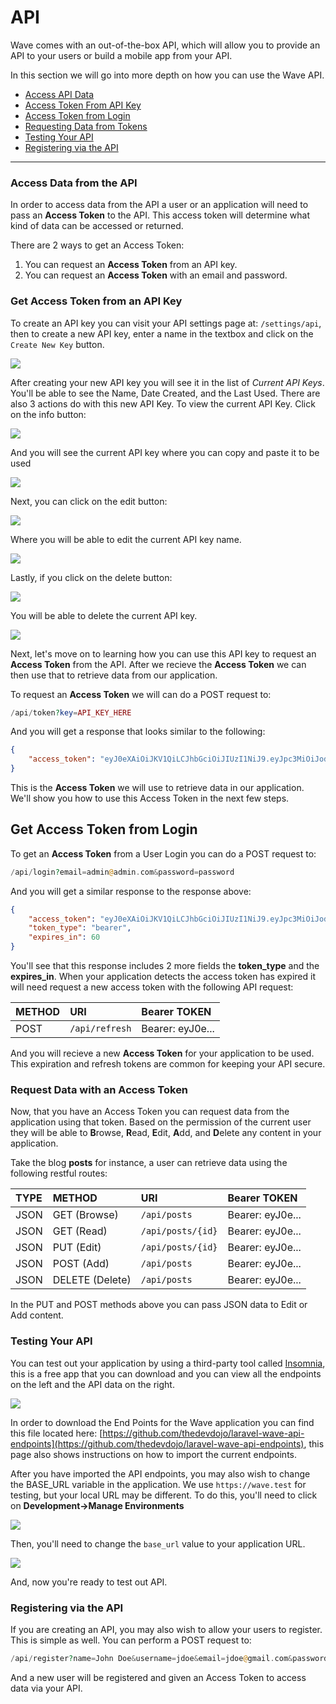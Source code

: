 # API

Wave comes with an out-of-the-box API, which will allow you to provide an API to your users or build a mobile app from your API.

In this section we will go into more depth on how you can use the Wave API.

- [Access API Data](#access-data)
- [Access Token From API Key](#access-token-from-api-key)
- [Access Token from Login](#acess-token-from-login)
- [Requesting Data from Tokens](#request-data-from-token)
- [Testing Your API](#testing-api)
- [Registering via the API](#registering-via-api)

---

<a name="access-data"></a>
### Access Data from the API

In order to access data from the API a user or an application will need to pass an **Access Token** to the API. This access token will determine what kind of data can be accessed or returned.

There are 2 ways to get an Access Token:

1. You can request an **Access Token** from an API key.
2. You can request an **Access Token** with an email and password.

<a name="access-token-from-api-key"></a>
### Get Access Token from an API Key

To create an API key you can visit your API settings page at: `/settings/api`, then to create a new API key, enter a name in the textbox and click on the `Create New Key` button.

![](/wave/img/docs/1.0/api-1.png)

After creating your new API key you will see it in the list of *Current API Keys*. You'll be able to see the Name, Date Created, and the Last Used. There are also 3 actions do with this new API Key. To view the current API Key. Click on the info button:

![](/wave/img/docs/1.0/api-2.png)

And you will see the current API key where you can copy and paste it to be used

![](/wave/img/docs/1.0/api-3.png)

Next, you can click on the edit button:

![](/wave/img/docs/1.0/api-4.png)

Where you will be able to edit the current API key name.

![](/wave/img/docs/1.0/api-5.png)

Lastly, if you click on the delete button:

![](/wave/img/docs/1.0/api-6.png)

You will be able to delete the current API key.

![](/wave/img/docs/1.0/api-7.png)

Next, let's move on to learning how you can use this API key to request an **Access Token** from the API. After we recieve the **Access Token** we can then use that to retrieve data from our application.

To request an **Access Token** we will can do a POST request to:

```php
/api/token?key=API_KEY_HERE
```

And you will get a response that looks similar to the following:

```json
{
    "access_token": "eyJ0eXAiOiJKV1QiLCJhbGciOiJIUzI1NiJ9.eyJpc3MiOiJodHRwOlwvXC93YXZlLnRlc3RcL2FwaVwvdG9rZW4iLCJpYXQiOjE1Mzk4MDg4OTUsImV4cCI6MTUzOTgxMjQ5NSwibmJmIjoxNTM5ODA4ODk1LCJqdGkiOiJRdTViYnhwdlBkNE9tT3ZZIiwic3ViIjoyLCJwcnYiOiI4N2UwYWYxZWY5ZmQxNTgxMmZkZWM5NzE1M2ExNGUwYjA0NzU0NmFhIn0.AJNTXTlnI74ZyPw2rqvEaI7P5YPaLnZNWcCBBmRX0W0"
}
```

This is the **Access Token** we will use to retrieve data in our application. We'll show you how to use this Access Token in the next few steps.

<a name="acess-token-from-login"></a>
## Get Access Token from Login

To get an **Access Token** from a User Login you can do a POST request to:

```php
/api/login?email=admin@admin.com&password=password
```

And you will get a similar response to the response above:

```json
{
    "access_token": "eyJ0eXAiOiJKV1QiLCJhbGciOiJIUzI1NiJ9.eyJpc3MiOiJodHRwOlwvXC93YXZlLnRlc3RcL2FwaVwvbG9naW4iLCJpYXQiOjE1Mzk4MTE0NjUsImV4cCI6MTUzOTgxNTA2NSwibmJmIjoxNTM5ODExNDY1LCJqdGkiOiJKRWljOGdTWFp4S0VjaWh1Iiwic3ViIjoxLCJwcnYiOiI4N2UwYWYxZWY5ZmQxNTgxMmZkZWM5NzE1M2ExNGUwYjA0NzU0NmFhIn0._1oFRK-zeUKMpvCcg8kmM86avzzmI--yQnI4KRwYk1k",
    "token_type": "bearer",
    "expires_in": 60
}
```

You'll see that this response includes 2 more fields the **token_type** and the **expires_in**. When your application detects the access token has expired it will need request a new access token with the following API request:

| METHOD | URI | Bearer TOKEN |
|:-|:-|:-|
| POST | `/api/refresh` | Bearer: eyJ0e... |

And you will recieve a new **Access Token** for your application to be used. This expiration and refresh tokens are common for keeping your API secure.

<a name="request-data-from-token"></a>
### Request Data with an Access Token

Now, that you have an Access Token you can request data from the application using that token. Based on the permission of the current user they will be able to **B**rowse, **R**ead, **E**dit, **A**dd, and **D**elete any content in your application.

Take the blog **posts** for instance, a user can retrieve data using the following restful routes:

| TYPE | METHOD | URI | Bearer TOKEN |
|:-|:-|:-|:-|
| JSON | GET (Browse) |  `/api/posts` | Bearer: eyJ0e... |
| JSON | GET (Read) |  `/api/posts/{id}` | Bearer: eyJ0e... |
| JSON | PUT (Edit) |  `/api/posts/{id}` | Bearer: eyJ0e... |
| JSON | POST (Add) |  `/api/posts` | Bearer: eyJ0e... |
| JSON | DELETE (Delete) |  `/api/posts` | Bearer: eyJ0e... |

In the PUT and POST methods above you can pass JSON data to Edit or Add content.

<a name="testing-api"></a>
### Testing Your API

You can test out your application by using a third-party tool called [Insomnia](https://insomnia.rest/), this is a free app that you can download and you can view all the endpoints on the left and the API data on the right.

![](/wave/img/docs/1.0/insomnia-1.png)

In order to download the End Points for the Wave application you can find this file located here: [https://github.com/thedevdojo/laravel-wave-api-endpoints](https://github.com/thedevdojo/laravel-wave-api-endpoints), this page also shows instructions on how to import the current endpoints.

After you have imported the API endpoints, you may also wish to change the BASE_URL variable in the application. We use `https://wave.test` for testing, but your local URL may be different. To do this, you'll need to click on **Development->Manage Environments**

![](/wave/img/docs/1.0/insomnia-2.png)

Then, you'll need to change the `base_url` value to your application URL.

![](/wave/img/docs/1.0/insomnia-3.png)

And, now you're ready to test out API.

<a name="registering-via-api"></a>
### Registering via the API

If you are creating an API, you may also wish to allow your users to register. This is simple as well. You can perform a POST request to:

```php
/api/register?name=John Doe&username=jdoe&email=jdoe@gmail.com&password=pass
```

And a new user will be registered and given an Access Token to access data via your API.
